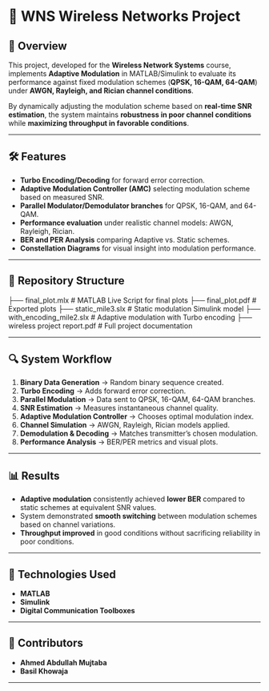 # 📡 WNS Wireless Networks Project

## 📌 Overview
This project, developed for the **Wireless Network Systems** course, implements **Adaptive Modulation** in MATLAB/Simulink to evaluate its performance against fixed modulation schemes (**QPSK, 16-QAM, 64-QAM**) under **AWGN, Rayleigh, and Rician channel conditions**.

By dynamically adjusting the modulation scheme based on **real-time SNR estimation**, the system maintains **robustness in poor channel conditions** while **maximizing throughput in favorable conditions**.

---

## 🛠 Features
- **Turbo Encoding/Decoding** for forward error correction.
- **Adaptive Modulation Controller (AMC)** selecting modulation scheme based on measured SNR.
- **Parallel Modulator/Demodulator branches** for QPSK, 16-QAM, and 64-QAM.
- **Performance evaluation** under realistic channel models: AWGN, Rayleigh, Rician.
- **BER and PER Analysis** comparing Adaptive vs. Static schemes.
- **Constellation Diagrams** for visual insight into modulation performance.

---

## 📂 Repository Structure
├── final_plot.mlx # MATLAB Live Script for final plots
├── final_plot.pdf # Exported plots
├── static_mile3.slx # Static modulation Simulink model
├── with_encoding_mile2.slx # Adaptive modulation with Turbo encoding
├── wireless project report.pdf # Full project documentation



---

## 🔍 System Workflow
1. **Binary Data Generation** → Random binary sequence created.
2. **Turbo Encoding** → Adds forward error correction.
3. **Parallel Modulation** → Data sent to QPSK, 16-QAM, 64-QAM branches.
4. **SNR Estimation** → Measures instantaneous channel quality.
5. **Adaptive Modulation Controller** → Chooses optimal modulation index.
6. **Channel Simulation** → AWGN, Rayleigh, Rician models applied.
7. **Demodulation & Decoding** → Matches transmitter’s chosen modulation.
8. **Performance Analysis** → BER/PER metrics and visual plots.

---

## 📊 Results
- **Adaptive modulation** consistently achieved **lower BER** compared to static schemes at equivalent SNR values.
- System demonstrated **smooth switching** between modulation schemes based on channel variations.
- **Throughput improved** in good conditions without sacrificing reliability in poor conditions.

---

## 🚀 Technologies Used
- **MATLAB**
- **Simulink**
- **Digital Communication Toolboxes**

---

## 👥 Contributors
- **Ahmed Abdullah Mujtaba**
- **Basil Khowaja**

---
